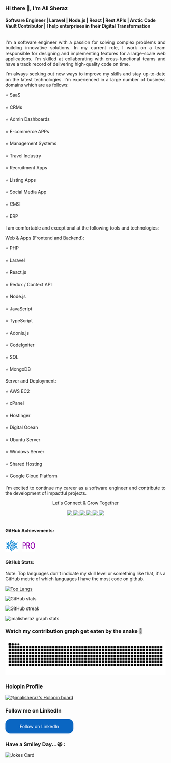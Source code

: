 <!--
**ImAliSheraz/ImAliSheraz** is a ✨ _special_ ✨ repository because its `README.md` (this file) appears on your GitHub profile.
-->

### Hi there 👋, I'm Ali Sheraz

#### Software Engineer | Laravel | Node.js | React | Rest APIs | Arctic Code Vault Contributor | I help enterprises in their Digital Transformation

<!-- <img align="center" alt="GIF" src="github-banner.png" height="150" /> -->

<p align="justify">
<br/>
I'm a software engineer with a passion for solving complex problems and building innovative solutions. In my current role, I work on a team responsible for designing and implementing features for a large-scale web applications. I'm skilled at collaborating with cross-functional teams and have a track record of delivering high-quality code on time.
</p>

<p align="justify">
I'm always seeking out new ways to improve my skills and stay up-to-date on the latest technologies. I'm experienced in a large number of business domains which are as follows:

⭐ SaaS

⭐ CRMs

⭐ Admin Dashboards

⭐ E-commerce APPs

⭐ Management Systems

⭐ Travel Industry

⭐ Recruitment Apps

⭐ Listing Apps

⭐ Social Media App

⭐ CMS

⭐ ERP

I am comfortable and exceptional at the following tools and technologies:

Web & Apps (Frontend and Backend):

⭐ PHP

⭐ Laravel

⭐ React.js

⭐ Redux / Context API

⭐ Node.js

⭐ JavaScript

⭐ TypeScript

⭐ Adonis.js

⭐ CodeIgniter

⭐ SQL

⭐ MongoDB


Server and Deployment:

⭐ AWS EC2

⭐ cPanel

⭐ Hostinger

⭐ Digital Ocean

⭐ Ubuntu Server

⭐ Windows Server

⭐ Shared Hosting

⭐ Google Cloud Platform
</p>

<p align="justify">
I'm excited to continue my career as a software engineer and contribute to the development of impactful projects.
</p>

<div align="center">
<p align="center">Let's Connect & Grow Together </p>

<a href="https://linktr.ee/imalisheraz" target="_blank">
    <img src="https://img.shields.io/badge/Linktree-5FD068?style=for-the-badge&logo=linktree&logoColor=white" />
</a>

<a href="https://www.linkedin.com/in/imalisheraz/" target="_blank">
    <img src="https://img.shields.io/badge/linkedin-%230077B5.svg?&style=for-the-badge&logo=linkedin&logoColor=white" />
</a>

<a href="mailto:imalisheraz@gmail.com" target="_blank">
    <img src="https://img.shields.io/badge/Gmail-BF211D?style=for-the-badge&logo=Google&logoColor=white" />
</a>

<a href="https://www.facebook.com/imalisheraz/" target="_blank">
    <img src="https://img.shields.io/badge/Facebook-1877F2?style=for-the-badge&logo=facebook&logoColor=white" />
</a>

<a href="https://www.instagram.com/imalisheraz/" target="_blank">
    <img src="https://img.shields.io/badge/Instagram-E4405F?style=for-the-badge&logo=instagram&logoColor=white" />
</a>

<a href="https://www.twitter.com/imalisheraz/" target="_blank">
    <img src="https://img.shields.io/badge/Twitter-1DA1F2?style=for-the-badge&logo=twitter&logoColor=white" />
</a>

</div>
<br/>

#### GitHub Achievements:

<a href='https://archiveprogram.github.com/'><img src='https://raw.githubusercontent.com/acervenky/animated-github-badges/master/assets/acbadge.gif' width='40' height='40'></a> <a href='https://github.com/pricing'><img src='https://raw.githubusercontent.com/acervenky/animated-github-badges/master/assets/pro.gif' width='40' height='40'></a>

#### GitHub Stats:

Note: Top languages don't indicate my skill level or something like that, it's a GitHub metric of which languages I have the most code on github.

[![Top Langs](https://github-readme-stats.vercel.app/api/top-langs/?username=imalisheraz&layout=compact&theme=gruvbox)](https://github.com/anuraghazra/github-readme-stats)

![GitHub stats](https://github-readme-stats.vercel.app/api?username=imalisheraz&show_icons=true&include_all_commits=true&count_private=true&theme=gruvbox&layout=compact)

![GitHub streak](https://github-readme-streak-stats.herokuapp.com/?user=imalisheraz&layout=compact&theme=gruvbox)

![imalisheraz graph stats](https://activity-graph.herokuapp.com/graph?username=ImAliSheraz&line=5BCDEC&point=FFFFFF&hide_border=true&bg_color=282828&color=fabd2f)

### Watch my contribution graph get eaten by the snake 🐍

<!-- platane/snk works, it just puts it on a new branch -->

![imalisheraz snake gif](https://github.com/ImAliSheraz/ImAliSheraz/blob/output/github-contribution-grid-snake.svg)

### Holopin Profile
[![@imalisheraz's Holopin board](https://www.holopin.io/api/user/board?user=imalisheraz)](https://holopin.io/@imalisheraz)


### Follow me on LinkedIn

<a style="display: flex;
    flex-direction: column;
    justify-content: center;
    padding: 7px;
    text-align: center;
    outline: none;
    text-decoration: none !important;
    color: #ffffff !important;
    width: 200px;
    height: 32px;
    border-radius: 16px;
    background-color: #0A66C2;
    font-family: 'SF Pro Text', Helvetica, sans-serif;" 
    class="libutton" href="https://www.linkedin.com/comm/mynetwork/discovery-see-all?usecase=PEOPLE_FOLLOWS&followMember=imalisheraz" target="_blank">Follow on LinkedIn</a>
### Have a Smiley Day...😃 :<br>

![Jokes Card](https://readme-jokes.vercel.app/api)

